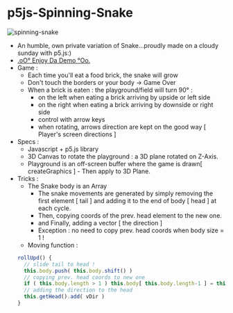 # p5js-Spinning-Snake

![spinning-snake](https://github.com/CaptainFurax/p5js-Spinning-Snake/blob/main/Spinning-Snake.gif)

+ An humble, own private variation of Snake...proudly made on a cloudy sunday with p5.js:)
+ [.oO° Enjoy Da Demo °Oo.](https://captainfurax.github.io/p5js-Spinning-Snake/)
+ Game : 
  + Each time you'll eat a food brick, the snake will grow
  + Don't touch the borders or your body -> Game Over 
  + When a brick is eaten : the playground/field will turn 90° :
    + on the left when eating a brick arriving by upside or left side
    + on the right when eating a brick arriving by downside or right side
    + control with arrow keys
    + when rotating, arrows direction are kept on the good way [ Player's screen directions ]
+ Specs :
  + Javascript + p5.js library
  + 3D Canvas to rotate the playground : a 3D plane rotated on Z-Axis.
  + Playground is an off-screen buffer where the game is drawn[ createGraphics ] - Then apply to 3D Plane. 
+ Tricks :
  + The Snake body is an Array
    + The snake movements are generated by simply removing the first element [ tail ] and adding it to the end of body [ head ] at each cycle.
    + Then, copying coords of the prev. head element to the new one.
    + and Finally, adding a vector [ the direction ]
    + Exception : no need to copy prev. head coords when body size = 1 !
  + Moving function :
  ```javascript
  rollUpd() {
    // slide tail to head !
    this.body.push( this.body.shift() )
    // copying prev. head coords to new one
    if ( this.body.length > 1 ) this.body[ this.body.length-1 ] = this.body[ this.body.length-2 ].copy()
    // adding the direction to the head
    this.getHead().add( vDir )
  }
  ```
